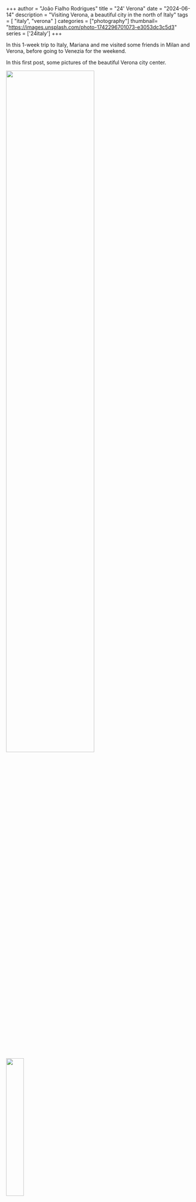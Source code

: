 +++
author = "João Fialho Rodrigues"
title = "24' Verona"
date = "2024-06-14"
description = "Visiting Verona, a beautiful city in the north of Italy"
tags = [
    "italy", "verona"
]
categories = ["photography"]
thumbnail= "https://images.unsplash.com/photo-1742296701073-e3053dc3c5d3"
series = ['24italy']
+++

In this 1-week trip to Italy, Mariana and me visited some friends in Milan and Verona, before going to Venezia for the weekend.

In this first post, some pictures of the beautiful Verona city center.

<div class="image-row">
    <img src="https://images.unsplash.com/photo-1742296701127-85a771b651cc" width="69%"/>
    <img src="https://images.unsplash.com/photo-1742296701146-fbbc4004ec70" width="31%"/>
</div>

*Ponte Pietra and Dante Alighieri statue*

<div class="image-row">
    <img src="https://images.unsplash.com/photo-1742296701073-e3053dc3c5d3" width="56%"/>
    <img src="https://images.unsplash.com/photo-1742296701119-383699c9534a" width="44%"/>
</div>

*Climbing up to Castel San Pietro*

<div class="image-row">
    <img src="https://images.unsplash.com/photo-1742296701061-5a4289495a6c" width="60%"/>
    <img src="https://images.unsplash.com/photo-1742296903365-ea88ddb9c636" width="40%"/>
</div>
